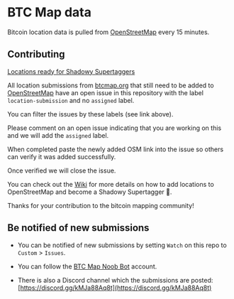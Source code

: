 # BTC Map data

Bitcoin location data is pulled from [OpenStreetMap](https://www.openstreetmap.org) every 15 minutes.

## Contributing

[Locations ready for Shadowy Supertaggers](https://github.com/teambtcmap/btcmap-data/issues?q=is%3Aopen+is%3Aissue+label%3Alocation-submission+-label%3Aassigned)

All location submissions from [btcmap.org](https://btcmap.org/add-location) that still need to be added to [OpenStreetMap](http://openstreetmap.com) have an open issue in this repository with the label `location-submission` and no `assigned` label.

You can filter the issues by these labels (see link above).

Please comment on an open issue indicating that you are working on this and we will add the `assigned` label. 

When completed paste the newly added OSM link into the issue so others can verify it was added successfully. 

Once verified we will close the issue.

You can check out the [Wiki](https://github.com/teambtcmap/btcmap.org/wiki/Tagging-Instructions#shadowy-supertaggers) for more details on how to add locations to OpenStreetMap and become a Shadowy Supertagger 🥷.

Thanks for your contribution to the bitcoin mapping community!

## Be notified of new submissions

- You can be notified of new submissions by setting `Watch` on this repo to `Custom` > `Issues`.

- You can follow the [BTC Map Noob Bot](https://github.com/BTCMap-NoobBot) account.

- There is also a Discord channel which the submissions are posted: [https://discord.gg/kMJa88Aq8t](https://discord.gg/kMJa88Aq8t)
